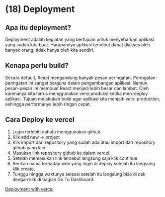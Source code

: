 # (18) Deployment

## Apa itu deployment?

Deployment adalah kegiatan yang bertujuan untuk menyebarkan aplikasi yang sudah kita buat. Harapannya aplikasi tersebut dapat diakses oleh banyak orang, tidak hanya oleh kita sendiri.

## Kenapa perlu build?

Secara default, React mengandung banyak pesan peringatan. Peringatan-peringatan ini sangat berguna dalam pengembangan aplikasi. Namun, pesan-pesan ini membuat React menjadi lebih besar dan lambat. Oleh karenanya kita harus menggunakan versi produksi ketika men-deploy aplikasi. Tujuan melakukan build agar aplikasi kita menjadi versi production, sehingga performanya lebih ringan cepat.

## Cara Deploy ke vercel

1. Login terlebih dahulu menggunakan github
2. Klik add new -> project
3. Klik import dari repository yang sudah ada atau import dari repository github yang lain.
4. Masukan link repository github ke dalam vercel.
5. Setelah memasukan link tersebut langsung saja klik continue
6. Berikan nama terhadap web yang ingin di deploy setelah itu langsung klik create.
7. Tunggu hingga waktunya selesai setelah itu langsung bisa di cek dengan klik di bagian Go To Dashboard.

[Deployment with vercel](https://deployment-silk-mu.vercel.app/)
